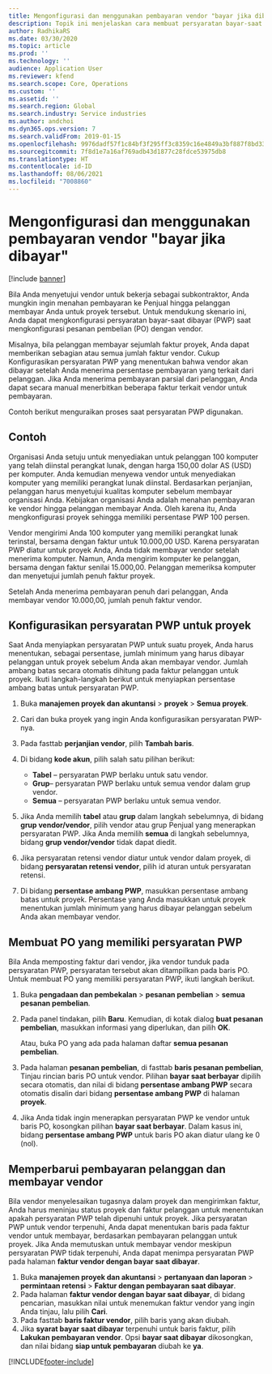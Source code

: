 ```yaml
---
title: Mengonfigurasi dan menggunakan pembayaran vendor "bayar jika dibayar"
description: Topik ini menjelaskan cara membuat persyaratan bayar-saat berbayar (PWP) sehingga anda dapat merilis sebagian pembayaran vendor, berdasarkan pembayaran pelanggan.
author: RadhikaRS
ms.date: 03/30/2020
ms.topic: article
ms.prod: ''
ms.technology: ''
audience: Application User
ms.reviewer: kfend
ms.search.scope: Core, Operations
ms.custom: ''
ms.assetid: ''
ms.search.region: Global
ms.search.industry: Service industries
ms.author: andchoi
ms.dyn365.ops.version: 7
ms.search.validFrom: 2019-01-15
ms.openlocfilehash: 9976dadf57f1c84bf3f295ff3c8359c16e4849a3bf887f8bd33e46a04e2a5952
ms.sourcegitcommit: 7f8d1e7a16af769adb43d1877c28fdce53975db8
ms.translationtype: HT
ms.contentlocale: id-ID
ms.lasthandoff: 08/06/2021
ms.locfileid: "7008860"
---
```

# <a name="set-up-and-use-pay-when-paid-vendor-payments"></a>Mengonfigurasi dan menggunakan pembayaran vendor "bayar jika dibayar"

[!include [banner](../includes/banner.md)]

Bila Anda menyetujui vendor untuk bekerja sebagai subkontraktor, Anda mungkin ingin menahan pembayaran ke Penjual hingga pelanggan membayar Anda untuk proyek tersebut. Untuk mendukung skenario ini, Anda dapat mengkonfigurasi persyaratan bayar-saat dibayar (PWP) saat mengkonfigurasi pesanan pembelian (PO) dengan vendor.

Misalnya, bila pelanggan membayar sejumlah faktur proyek, Anda dapat memberikan sebagian atau semua jumlah faktur vendor. Cukup Konfigurasikan persyaratan PWP yang menentukan bahwa vendor akan dibayar setelah Anda menerima persentase pembayaran yang terkait dari pelanggan. Jika Anda menerima pembayaran parsial dari pelanggan, Anda dapat secara manual menerbitkan beberapa faktur terkait vendor untuk pembayaran.

Contoh berikut menguraikan proses saat persyaratan PWP digunakan.

## <a name="example"></a>Contoh

Organisasi Anda setuju untuk menyediakan untuk pelanggan 100 komputer yang telah diinstal perangkat lunak, dengan harga 150,00 dolar AS (USD) per komputer. Anda kemudian menyewa vendor untuk menyediakan komputer yang memiliki perangkat lunak diinstal. Berdasarkan perjanjian, pelanggan harus menyetujui kualitas komputer sebelum membayar organisasi Anda. Kebijakan organisasi Anda adalah menahan pembayaran ke vendor hingga pelanggan membayar Anda. Oleh karena itu, Anda mengkonfigurasi proyek sehingga memiliki persentase PWP 100 persen.

Vendor mengirimi Anda 100 komputer yang memiliki perangkat lunak terinstal, bersama dengan faktur untuk 10.000,00 USD. Karena persyaratan PWP diatur untuk proyek Anda, Anda tidak membayar vendor setelah menerima komputer. Namun, Anda mengirim komputer ke pelanggan, bersama dengan faktur senilai 15.000,00. Pelanggan memeriksa komputer dan menyetujui jumlah penuh faktur proyek.

Setelah Anda menerima pembayaran penuh dari pelanggan, Anda membayar vendor 10.000,00, jumlah penuh faktur vendor.

## <a name="set-up-pwp-terms-for-a-project"></a>Konfigurasikan persyaratan PWP untuk proyek

Saat Anda menyiapkan persyaratan PWP untuk suatu proyek, Anda harus menentukan, sebagai persentase, jumlah minimum yang harus dibayar pelanggan untuk proyek sebelum Anda akan membayar vendor. Jumlah ambang batas secara otomatis dihitung pada faktur pelanggan untuk proyek. Ikuti langkah-langkah berikut untuk menyiapkan persentase ambang batas untuk persyaratan PWP.

1. Buka **manajemen proyek dan akuntansi** \> **proyek** \> **Semua proyek**.
2. Cari dan buka proyek yang ingin Anda konfigurasikan persyaratan PWP-nya.
3. Pada fasttab **perjanjian vendor**, pilih **Tambah baris**.
3. Di bidang **kode akun**, pilih salah satu pilihan berikut:

    - **Tabel** – persyaratan PWP berlaku untuk satu vendor.
    - **Grup**– persyaratan PWP berlaku untuk semua vendor dalam grup vendor.
    - **Semua** – persyaratan PWP berlaku untuk semua vendor.

4. Jika Anda memilih **tabel** atau **grup** dalam langkah sebelumnya, di bidang **grup vendor/vendor**, pilih vendor atau grup Penjual yang menerapkan persyaratan PWP. Jika Anda memilih **semua** di langkah sebelumnya, bidang **grup vendor/vendor** tidak dapat diedit.
5. Jika persyaratan retensi vendor diatur untuk vendor dalam proyek, di bidang **persyaratan retensi vendor**, pilih id aturan untuk persyaratan retensi.
6. Di bidang **persentase ambang PWP**, masukkan persentase ambang batas untuk proyek. Persentase yang Anda masukkan untuk proyek menentukan jumlah minimum yang harus dibayar pelanggan sebelum Anda akan membayar vendor.

## <a name="create-a-po-that-has-pwp-terms"></a>Membuat PO yang memiliki persyaratan PWP

Bila Anda memposting faktur dari vendor, jika vendor tunduk pada persyaratan PWP, persyaratan tersebut akan ditampilkan pada baris PO. Untuk membuat PO yang memiliki persyaratan PWP, ikuti langkah berikut.

1. Buka **pengadaan dan pembekalan** \> **pesanan pembelian** \> **semua pesanan pembelian**.
2. Pada panel tindakan, pilih **Baru**. Kemudian, di kotak dialog **buat pesanan pembelian**, masukkan informasi yang diperlukan, dan pilih **OK**.

    Atau, buka PO yang ada pada halaman daftar **semua pesanan pembelian**.

4. Pada halaman **pesanan pembelian**, di fasttab **baris pesanan pembelian**, Tinjau rincian baris PO untuk vendor. Pilihan **bayar saat berbayar** dipilih secara otomatis, dan nilai di bidang **persentase ambang PWP** secara otomatis disalin dari bidang **persentase ambang PWP** di halaman **proyek**.
6. Jika Anda tidak ingin menerapkan persyaratan PWP ke vendor untuk baris PO, kosongkan pilihan **bayar saat berbayar**. Dalam kasus ini, bidang **persentase ambang PWP** untuk baris PO akan diatur ulang ke 0 (nol).

## <a name="update-a-customer-payment-and-pay-the-vendor"></a>Memperbarui pembayaran pelanggan dan membayar vendor

Bila vendor menyelesaikan tugasnya dalam proyek dan mengirimkan faktur, Anda harus meninjau status proyek dan faktur pelanggan untuk menentukan apakah persyaratan PWP telah dipenuhi untuk proyek. Jika persyaratan PWP untuk vendor terpenuhi, Anda dapat menentukan baris pada faktur vendor untuk membayar, berdasarkan pembayaran pelanggan untuk proyek. Jika Anda memutuskan untuk membayar vendor meskipun persyaratan PWP tidak terpenuhi, Anda dapat menimpa persyaratan PWP pada halaman **faktur vendor dengan bayar saat dibayar**.

1. Buka **manajemen proyek dan akuntansi** \> **pertanyaan dan laporan** \> **permintaan retensi** \> **Faktur dengan pembayaran saat dibayar**.
2. Pada halaman **faktur vendor dengan bayar saat dibayar**, di bidang pencarian, masukkan nilai untuk menemukan faktur vendor yang ingin Anda tinjau, lalu pilih **Cari**.
3. Pada fasttab **baris faktur vendor**, pilih baris yang akan diubah.
4. Jika **syarat bayar saat dibayar** terpenuhi untuk baris faktur, pilih **Lakukan pembayaran vendor**. Opsi **bayar saat dibayar** dikosongkan, dan nilai bidang **siap untuk pembayaran** diubah ke **ya**.


[!INCLUDE[footer-include](../includes/footer-banner.md)]